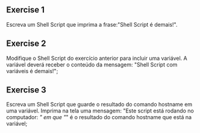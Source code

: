 <h2>Exercise 1</h2>

Escreva um Shell Script que imprima a frase:"Shell Script é demais!".

<h2>Exercise 2</h2>

Modifique o Shell Script do exercício anterior para incluir uma variável. A variável deverá receber o conteúdo da mensagem: "Shell Script com variáveis é demais!";

<h2>Exercise 3</h2>

Escreva um Shell Script que guarde o resultado do comando hostname em uma variável. Imprima na tela uma mensagem: "Este script está rodando no computador: _" em que "_" é o resultado do comando hostname que está na variável;